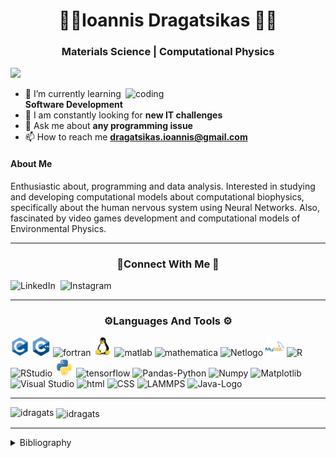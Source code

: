 <h1 align="center"> 👨‍💻Ioannis Dragatsikas 👨‍💻 </h1>
<h3 align="center"> Materials Science | Computational Physics</h3>

![](https://komarev.com/ghpvc/?username=idragats&color=blue)

<img align="right" width="320"  src="https://media2.giphy.com/media/v1.Y2lkPTc5MGI3NjExOGE4ZDRjMGE5M2NhZDZhYTgzMThiNTlhOTZkZmY1MWZiZTI1YzAwOCZjdD1n/qgQUggAC3Pfv687qPC/giphy.gif" alt="coding"> 

- 🌱 I’m currently learning **Software Development**  
- 👯 I am constantly looking for **new IT challenges**
- 💬 Ask me about **any programming issue**
- 📫 How to reach me **dragatsikas.ioannis@gmail.com**

<h4 align="left">About Me</h4>
<p>Enthusiastic about, programming and data analysis. Interested in studying and developing computational models about computational biophysics, specifically about the human nervous system using Neural Networks. 
Also, fascinated by video games development and  computational models of Environmental Physics.</p>


<hr>

<h3 align="center"> 📠Connect With Me 📠</h3>

<p align="left">
<a href="https://linkedin.com/in/ioannis-dragatsikas" target="_blank" rel="noreferrer" style="text-decoration:none"> <img width="30" height="40"  src="https://raw.githubusercontent.com/rahuldkjain/github-profile-readme-generator/master/src/images/icons/Social/linked-in-alt.svg" alt="LinkedIn" >&nbsp;</a>
<a  href="https://www.instagram.com/_ioannis_d_/" target="_blank" rel="noreferrer" style="text-decoration:none"> <img  width="30" height="30"  src="https://upload.wikimedia.org/wikipedia/commons/a/a5/Instagram_icon.png" alt="Instagram" ></a>


</p>
<hr>

<h3 align="center">⚙️Languages And Tools ⚙️</h3> 
<p align="left"> 
<a href="https://www.cprogramming.com/" target="_blank" rel="noreferrer" style="text-decoration:none"> <img width="30" height="30" src="https://raw.githubusercontent.com/devicons/devicon/master/icons/c/c-original.svg" alt="c" >                                      </a>    
<a href="https://www.w3schools.com/cpp/" target="_blank" rel="noreferrer" style="text-decoration:none"> <img width="30" height="30" src="https://raw.githubusercontent.com/devicons/devicon/master/icons/cplusplus/cplusplus-original.svg" alt="cplusplus" >             </a>    
<a href="https://fortran-lang.org/en/" target="_blank" rel="noreferrer" style="text-decoration:none"> <img width="30" height="30" src="https://upload.wikimedia.org/wikipedia/commons/b/b8/Fortran_logo.svg" alt="fortran" >                                             </a>   
<a href="https://www.linux.org/" target="_blank" rel="noreferrer" style="text-decoration:none"> <img width="30" height="30" src="https://raw.githubusercontent.com/devicons/devicon/master/icons/linux/linux-original.svg" alt="linux" >                                 </a>    
<a href="https://www.mathworks.com/" target="_blank" rel="noreferrer" style="text-decoration:none"> <img width="30" height="30" src="https://upload.wikimedia.org/wikipedia/commons/2/21/Matlab_Logo.png" alt="matlab" >                                                 </a>    
<a href="https://www.wolfram.com/mathematica/" target="_blank" rel="noreferrer" style="text-decoration:none"> <img width="30" height="30" src="http://www.wolfram.com/common/framework/img/spikey.en.png" alt="mathematica" >                                            </a>    
<a href="https://ccl.northwestern.edu/netlogo/" target="_blank" rel="noreferrer" style="text-decoration:none"> <img width="30" height="30" src="http://netlogoweb.org/assets/images/desktopicon.png" alt="Netlogo" >                                                     </a>    
<a href="https://www.mysql.com/" target="_blank" rel="noreferrer" style="text-decoration:none"> <img width="30" height="30" src="https://raw.githubusercontent.com/devicons/devicon/master/icons/mysql/mysql-original-wordmark.svg" alt="mysql" >                        </a>   
<a href="https://www.r-project.org/" target="_blank" rel="noreferrer" style="text-decoration:none"> <img width="30" height="30" src="https://user-images.githubusercontent.com/33158051/103333492-1d992100-4a3c-11eb-8cd4-e83cb2c44895.png" alt="R" >                    </a>    
<a href="https://support--rstudio-com.netlify.app/" target="_blank" rel="noreferrer" style="text-decoration:none"> <img width="30" height="30" src="https://user-images.githubusercontent.com/4233458/29749526-6e7cc994-8b2e-11e7-8c6c-dc1fe28e6ad6.png" alt="RStudio" > </a>   
<a href="https://www.python.org" target="_blank" rel="noreferrer" style="text-decoration:none"> <img width="30" height="30" src="https://raw.githubusercontent.com/devicons/devicon/master/icons/python/python-original.svg" alt="python" >                              </a>    
<a href="https://www.tensorflow.org" target="_blank" rel="noreferrer" style="text-decoration:none"> <img width="30" height="30" src="https://www.vectorlogo.zone/logos/tensorflow/tensorflow-icon.svg" alt="tensorflow" >                                                </a>    
<a href="https://pandas.pydata.org/" target=" _blank" rel="noreferrer" style="text-decoration:none"> <img width="30" height="30" src="https://pandas.pydata.org/static/img/pandas_mark.svg" alt="Pandas-Python" >                                                        </a>   
<a href="https://numpy.org/" target=" _blank" rel="noreferrer" style="text-decoration:none"> <img width="30" height="30" src="https://numpy.org/images/logo.svg" alt="Numpy" >                                                                                           </a>    
<a href="https://matplotlib.org/" target="_blank" rel="noreferrer" style="text-decoration:none"> <img width="30" height="30" src="https://upload.wikimedia.org/wikipedia/commons/8/84/Matplotlib_icon.svg" alt="Matplotlib" >                                            </a>    
<a href="https://visualstudio.microsoft.com/" target="_blank" rel="noreferrer" style="text-decoration:none"> <img width="30" height="30" src="https://visualstudio.microsoft.com/wp-content/uploads/2021/10/Product-Icon.svg" alt="Visual Studio" >                      </a>    
<a href="https://www.w3schools.com/html/default.asp" target="_blank" rel="noreferrer" style="text-decoration:none"> <img width="30" height="30" src="https://cdn.jsdelivr.net/gh/devicons/devicon/icons/html5/html5-plain.svg" alt="html" >                              </a>    
<a href="https://www.w3.org/Style/CSS/" target="_blank" rel="noreferrer" style="text-decoration:none"> <img width="30" height="30" src="https://cdn.jsdelivr.net/gh/devicons/devicon/icons/css3/css3-plain.svg" alt="CSS" >                                              </a>  
<a href="https://www.lammps.org/#gsc.tab=0" target="_blank" rel="noreferrer" style="text-decoration:none"> <img width="103" height="30" src="https://www.lammps.org/movies/logo.gif" alt="LAMMPS" >                                                                      </a>
<a href="https://www.java.com/en/" target="_blank" rel="noreferrer" style="text-decoration:none"> <img width="50" height="50" src="https://raw.githubusercontent.com/jmnote/z-icons/master/svg/java.svg" alt="Java-Logo" >                                               </a>  
</p>           
<hr>
           
<p><img align="left" src="https://github-readme-stats.vercel.app/api/top-langs?username=idragats&show_icons=true&locale=en&layout=compact" alt="idragats" ></p>

<p>&nbsp;<img align="center" src="https://github-readme-stats.vercel.app/api?username=idragats&show_icons=true&locale=en" alt="idragats" ></p>
           
<hr>

<details>
   <summary>Bibliography</summary>
       source of the gif image <a href="https://giphy.com/" target="_blank" rel="noreferrer" style="text-decoration:none"> www.giphy.com </a>.
</details>         

           